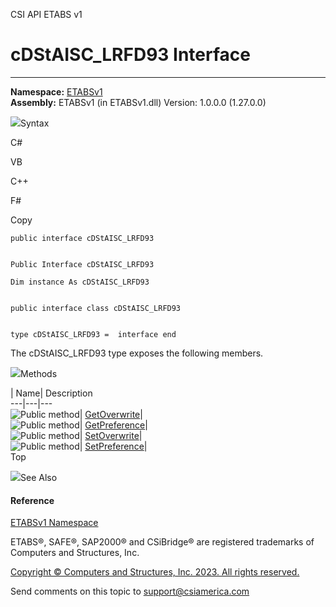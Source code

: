 ﻿

CSI API ETABS v1

# cDStAISC_LRFD93 Interface  
  
---  
  
**Namespace:** [ETABSv1](2780f1b8-2033-5289-2298-1cdb2a7508d9.htm)  
**Assembly:** ETABSv1 (in ETABSv1.dll) Version: 1.0.0.0 (1.27.0.0)

![](../icons/SectionExpanded.png)Syntax

C#

VB

C++

F#

Copy

    
    
    public interface cDStAISC_LRFD93
    
    
    Public Interface cDStAISC_LRFD93
    
    Dim instance As cDStAISC_LRFD93
    
    
    public interface class cDStAISC_LRFD93
    
    
    type cDStAISC_LRFD93 =  interface end

The cDStAISC_LRFD93 type exposes the following members.

![](../icons/SectionExpanded.png)Methods

| Name| Description  
---|---|---  
![Public method](../icons/pubmethod.gif)|
[GetOverwrite](29b07089-dd8c-0a8a-0f29-9ba7f47526a8.htm)|  
![Public method](../icons/pubmethod.gif)|
[GetPreference](010f393e-037d-1eaa-1088-1574654a4c98.htm)|  
![Public method](../icons/pubmethod.gif)|
[SetOverwrite](5de1a6a5-f1f1-68e5-d153-d4c138db2aae.htm)|  
![Public method](../icons/pubmethod.gif)|
[SetPreference](1fe66244-4d86-e106-2992-c985cc1893be.htm)|  
Top

![](../icons/SectionExpanded.png)See Also

#### Reference

[ETABSv1 Namespace](2780f1b8-2033-5289-2298-1cdb2a7508d9.htm)

ETABS®, SAFE®, SAP2000® and CSiBridge® are registered trademarks of Computers
and Structures, Inc.  

[Copyright © Computers and Structures, Inc. 2023. All rights
reserved.](http://www.csiamerica.com)

Send comments on this topic to
[support@csiamerica.com](mailto:support%40csiamerica.com?Subject=CSI%20API%20ETABS%20v1)

